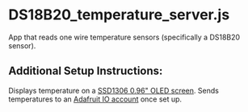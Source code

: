 # DS18B20_temperature_server.js
App that reads one wire temperature sensors (specifically a DS18B20 sensor).

## Additional Setup Instructions:
Displays temperature on a [SSD1306 0.96" OLED screen](https://www.espruino.com/SSD1306). Sends temperatures to an [Adafruit IO account](https://io.adafruit.com) once set up.